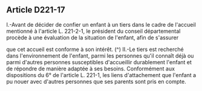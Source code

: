 ## Article D221-17

I.-Avant de décider de confier un enfant à un tiers dans le cadre de l'accueil mentionné à l'article L. 221-2-1,
le président du conseil départemental procède à une évaluation de la situation de l'enfant, afin de s'assurer

que cet accueil est conforme à son intérêt. (^)
II.-Le tiers est recherché dans l'environnement de l'enfant, parmi les personnes qu'il connaît déjà ou parmi
d'autres personnes susceptibles d'accueillir durablement l'enfant et de répondre de manière adaptée à ses
besoins. Conformément aux dispositions du 6° de l'article L. 221-1, les liens d'attachement que l'enfant a pu
nouer avec d'autres personnes que ses parents sont pris en compte.

